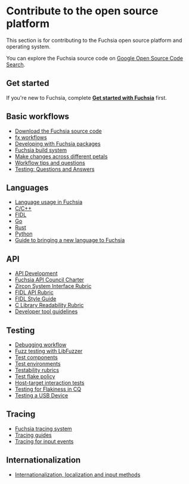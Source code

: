 # Contribute to the open source platform

This section is for contributing to the Fuchsia open source platform and
operating system.

You can explore the Fuchsia source code on
[Google Open Source Code Search](https://cs.fuchsia.dev).

## Get started

If you're new to Fuchsia, complete [**Get started with Fuchsia**][get-started]
first.

## Basic workflows

 - [Download the Fuchsia source code](/docs/get-started/get_fuchsia_source.md)
 - [fx workflows](build/fx.md)
 - [Developing with Fuchsia packages](/docs/concepts/packages/package_update.md)
 - [Fuchsia build system](/docs/development/build/build_system/fuchsia_build_system_overview.md)
 - [Make changes across different petals](source_code/working_across_petals.md)
 - [Workflow tips and questions](source_code/workflow_tips_and_faq.md)
 - [Testing: Questions and Answers](testing/faq.md)

## Languages

 - [Language usage in Fuchsia](languages/README.md)
 - [C/C++](languages/c-cpp/README.md)
 - [FIDL](languages/fidl/README.md)
 - [Go](languages/go/README.md)
 - [Rust](languages/rust/README.md)
 - [Python](languages/python/README.md)
 - [Guide to bringing a new language to Fuchsia](languages/new/README.md)

## API

 - [API Development](/docs/development/api/README.md)
 - [Fuchsia API Council Charter](/docs/contribute/governance/api_council.md)
 - [Zircon System Interface Rubric](/docs/development/api/system.md)
 - [FIDL API Rubric][fidl-api]
 - [FIDL Style Guide][fidl-style]
 - [C Library Readability Rubric](/docs/development/api/c.md)
 - [Developer tool guidelines](/docs/development/api/tools.md)

## Testing

 - [Debugging workflow](/docs/development/debugging/debugging.md)
 - [Fuzz testing with LibFuzzer](/docs/development/testing/fuzzing/overview.md)
 - [Test components](/docs/development/testing/components/test_component.md)
 - [Test environments](/docs/contribute/testing/environments.md)
 - [Testability rubrics](/docs/development/testing/testability_rubric.md)
 - [Test flake policy](/docs/development/testing/test_flake_policy.md)
 - [Host-target interaction tests](/docs/development/testing/host_target_interaction_tests.md)
 - [Testing for Flakiness in CQ](/docs/development/testing/testing_for_flakiness_in_cq.md)
 - [Testing a USB Device](/docs/development/testing/testing_usb_device.md)

## Tracing

 - [Fuchsia tracing system](/docs/concepts/kernel/tracing-system.md)
 - [Tracing guides](/docs/development/tracing/README.md)
 - [Tracing for input events](/docs/development/ui-input/tracing.md)

## Internationalization

 - [Internationalization, localization and input methods](internationalization/README.md)

<!-- Reference links -->

[get-started]: /docs/get-started/README.md
[fidl-style]: /docs/development/languages/fidl/guides/style.md
[fidl-api]: /docs/development/api/fidl.md
